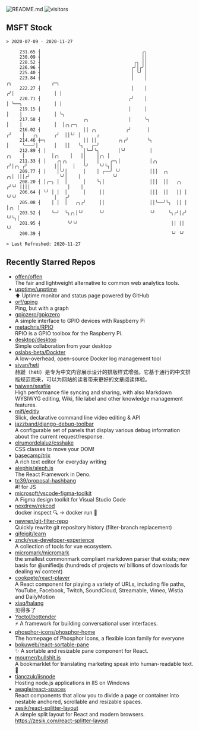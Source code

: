 ![README.md](https://github.com/Gerhut/Gerhut/workflows/README.md/badge.svg)
![visitors](https://visitors.vercel.app/Gerhut/Gerhut?token=8cf69d1f6813d272ef062726b6070c9be4ff72038cfe5a7ded7384a8da65d866)

## MSFT Stock

```
> 2020-07-09 - 2020-11-27

     231.65 ┤                                      ╭╮                                                            
     230.09 ┤                                      ││                                                            
     228.52 ┤                                   ╭╮ ││                                                            
     226.96 ┤                                  ╭╯│╭╯│                                                            
     225.40 ┤                                  │ ╰╯ │                                                            
     223.84 ┤                                  │    │                          ╭╮               ╭─╮              
     222.27 ┤                                  │    │                         ╭╯│               │ │              
     220.71 ┤                                 ╭╯    │                         │ ╰──╮            │ │              
     219.15 ┤                                 │     │                         │    │            │ ╰╮             
     217.58 ┤                ╭╮               │     ╰╮                        │    │            │  │╭╮╭─╮        
     216.02 ┤                ││ ╭╮           ╭╯      │                       ╭╯    │   ╭╮      ╭╯  ││╰╯ │      ╭ 
     214.46 ┼─╮              ││ ││        ╭╮╭╯       ╰╮                      │     ╰───╯│      │   ││   ╰╮   ╭─╯ 
     212.89 ┤ │              │╰─╯╰╮       │╰╯         │                ╭╮    │          │╭╮    │   ││    │╭╮ │   
     211.33 ┤ │    ╭╮╭╮      │    │    ╭─╮│           │╭╮             ╭╯│╭╮ ╭╯          │││    │   ╰╯    ╰╯╰╮│   
     209.77 ┤ │    │╰╯│      │    │ ╭──╯ ╰╯           │││  ╭╮       ╭╮│ │││╭╯           ╰╯│    │            ╰╯   
     208.20 ┤ │╭─╮ │  │      │    ╰╮│                 │││  ││   ╭╮ ╭╯╰╯ ││││              │    │                 
     206.64 ┤ ╰╯ │ │  │      │     ││                 │││  ││   ││ │    ╰╯╰╯              │   ╭╯                 
     205.08 ┤    │ │  │   ╭╮╭╯     ││                 ││╰──╯╰╮  ││ │                      │╭╮ │                  
     203.52 ┤    ╰─╯  ╰╮╭╮│╰╯      ╰╯                 ╰╯     ╰╮╭╯│╭╯                      ╰╯╰╮│                  
     201.95 ┤          ╰╯╰╯                                   ││ ││                          ╰╯                  
     200.39 ┤                                                 ╰╯ ╰╯                                              

> Last Refreshed: 2020-11-27
```

## Recently Starred Repos

- [offen/offen](https://github.com/offen/offen)  
  The fair and lightweight alternative to common web analytics tools. 
- [upptime/upptime](https://github.com/upptime/upptime)  
  ⬆️ Uptime monitor and status page powered by GitHub
- [orf/gping](https://github.com/orf/gping)  
  Ping, but with a graph
- [gpiozero/gpiozero](https://github.com/gpiozero/gpiozero)  
  A simple interface to GPIO devices with Raspberry Pi
- [metachris/RPIO](https://github.com/metachris/RPIO)  
  RPIO is a GPIO toolbox for the Raspberry Pi.
- [desktop/desktop](https://github.com/desktop/desktop)  
  Simple collaboration from your desktop
- [oslabs-beta/Dockter](https://github.com/oslabs-beta/Dockter)  
  A low-overhead, open-source Docker log management tool
- [sivan/heti](https://github.com/sivan/heti)  
  赫蹏（hètí）是专为中文内容展示设计的排版样式增强。它基于通行的中文排版规范而来，可以为网站的读者带来更好的文章阅读体验。
- [haiwen/seafile](https://github.com/haiwen/seafile)  
  High performance file syncing and sharing, with also Markdown WYSIWYG editing, Wiki, file label and other knowledge management features.
- [mifi/editly](https://github.com/mifi/editly)  
  Slick, declarative command line video editing & API
- [jazzband/django-debug-toolbar](https://github.com/jazzband/django-debug-toolbar)  
  A configurable set of panels that display various debug information about the current request/response.
- [elrumordelaluz/csshake](https://github.com/elrumordelaluz/csshake)  
  CSS classes to move your DOM!
- [basecamp/trix](https://github.com/basecamp/trix)  
  A rich text editor for everyday writing
- [alephjs/aleph.js](https://github.com/alephjs/aleph.js)  
  The React Framework in Deno.
- [tc39/proposal-hashbang](https://github.com/tc39/proposal-hashbang)  
  #! for JS
- [microsoft/vscode-figma-toolkit](https://github.com/microsoft/vscode-figma-toolkit)  
   A Figma design toolkit for Visual Studio Code
- [nexdrew/rekcod](https://github.com/nexdrew/rekcod)  
  docker inspect :mag: → docker run :runner:
- [newren/git-filter-repo](https://github.com/newren/git-filter-repo)  
  Quickly rewrite git repository history (filter-branch replacement)
- [qifeigit/learn](https://github.com/qifeigit/learn)  
- [znck/vue-developer-experience](https://github.com/znck/vue-developer-experience)  
  A collection of tools for vue ecosystem.
- [micromark/micromark](https://github.com/micromark/micromark)  
  the smallest commonmark compliant markdown parser that exists; new basis for @unifiedjs (hundreds of projects w/ billions of downloads for dealing w/ content)
- [cookpete/react-player](https://github.com/cookpete/react-player)  
  A React component for playing a variety of URLs, including file paths, YouTube, Facebook, Twitch, SoundCloud, Streamable, Vimeo, Wistia and DailyMotion
- [xiaq/halang](https://github.com/xiaq/halang)  
  见得多了
- [Yoctol/bottender](https://github.com/Yoctol/bottender)  
  ⚡️ A framework for building conversational user interfaces.
- [phosphor-icons/phosphor-home](https://github.com/phosphor-icons/phosphor-home)  
  The homepage of Phosphor Icons, a flexible icon family for everyone
- [bokuweb/react-sortable-pane](https://github.com/bokuweb/react-sortable-pane)  
  :sparkles: A sortable and resizable pane component for React.
- [mourner/bullshit.js](https://github.com/mourner/bullshit.js)  
  A bookmarklet for translating marketing speak into human-readable text. :poop:
- [tjanczuk/iisnode](https://github.com/tjanczuk/iisnode)  
  Hosting node.js applications in IIS on Windows
- [aeagle/react-spaces](https://github.com/aeagle/react-spaces)  
  React components that allow you to divide a page or container into nestable anchored, scrollable and resizable spaces.
- [zesik/react-splitter-layout](https://github.com/zesik/react-splitter-layout)  
  A simple split layout for React and modern browsers. https://zesik.com/react-splitter-layout
